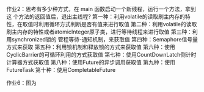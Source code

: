 作业2：思考有多少种方式，在 main 函数启动一个新线程，运行一个方法，拿到这
个方法的返回值后，退出主线程? 
第一种：利用volatile的读取刷主内存的特性，在取值时利用循环方式判断是否有值来进行取值
第二种：利用volatile的读取刷主内存的特性或者atomicInteger原子类，进行等待线程来进行取值
第三种：利用synchronized锁的 管程等待-通知机制，来获取值
第四种：Semaphore信号量方式来获取
第五种：利用锁机制和释放锁的方式来获取值
第六种：使用CyclicBarrier的可循环利用的方式获取值
第七种：使用CountDownLatch倒计时计算器方式获取值
第八种：使用Future的异步调用获取值
第九种：使用FutureTask
第十种：使用CompletableFuture 

作业6：图为